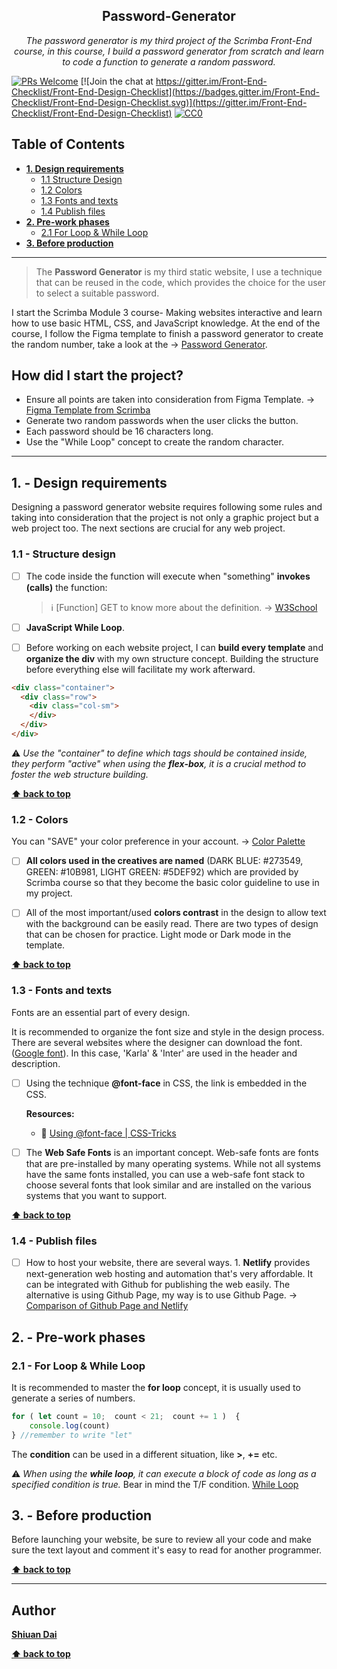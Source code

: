<h2 align="center">Password-Generator</h2>

<p align="center">
  <em> The password generator is my third project of the Scrimba Front-End course, in this course, I build a password generator from scratch and learn to code a function to generate a random password.</em>
</p>

[![PRs Welcome](https://img.shields.io/badge/PRs-welcome-brightgreen.svg)](http://makeapullrequest.com) [![Join the chat at https://gitter.im/Front-End-Checklist/Front-End-Design-Checklist](https://badges.gitter.im/Front-End-Checklist/Front-End-Design-Checklist.svg)](https://gitter.im/Front-End-Checklist/Front-End-Design-Checklist) [![CC0](https://img.shields.io/badge/license-CC0-green.svg)](https://creativecommons.org/publicdomain/zero/1.0/)

## Table of Contents
* **[1. Design requirements](#1---design-requirements)**
	* [1.1 Structure Design](#11---Structure-design)
	* [1.2 Colors](#12---colors)
	* [1.3 Fonts and texts](#13---fonts-and-texts) 
	* [1.4 Publish files](#14---publish-files)
* **[2. Pre-work phases](#2---pre-work-phases)**
	* [2.1 For Loop & While Loop](#21---For-Loop-&-While-Loop)
* **[3. Before production](#3---before-production)**

---

> The **Password Generator** is my third static website, I use a technique that can be reused in the code, which provides the choice for the user to select a suitable password.

I start the Scrimba Module 3 course- Making websites interactive and learn how to use basic HTML, CSS, and JavaScript knowledge. At the end of the course, I follow the Figma template to finish a password generator to create the random number, take a look at the → [Password Generator](https://shiuandai.github.io/Password-Generator/).

## How did I start the project?

* Ensure all points are taken into consideration from Figma Template. → [Figma Template from Scrimba](https://www.figma.com/file/NEj9JDycMjF3XKXq7swoc9/Random-Password-Generator-(New-version)?type=design&node-id=102-702&mode=design&t=13ZXwjZVDKEUibmD-0)
* Generate two random passwords when the user clicks the button.
* Each password should be 16 characters long.
* Use the "While Loop" concept to create the random character.

---

## 1. - Design requirements

Designing a password generator website requires following some rules and taking into consideration that the project is not only a graphic project but a web project too. The next sections are crucial for any web project.

### 1.1 - Structure design

* [ ] The code inside the function will execute when "something" **invokes (calls)** the function:
	> ℹ️ [Function] GET to know more about the definition. → [W3School](https://www.w3schools.com/js/js_functions.asp)

* [ ] **JavaScript While Loop**. 
* [ ] Before working on each website project, I can **build every template** and **organize the div** with my own structure concept. Building the structure before everything else will facilitate my work afterward.

```html
<div class="container">
  <div class="row">
    <div class="col-sm">
    </div>
  </div>
</div>
```

⚠️ *Use the "container" to define which tags should be contained inside, they perform "active" when using the **flex-box**, it is a crucial method to foster the web structure building.* 

**[⬆ back to top](#table-of-contents)**

### 1.2 - Colors

You can "SAVE" your color preference in your account. → [Color Palette](https://scrimba.com/links/hometown-palette)

* [ ] **All colors used in the creatives are named** (DARK BLUE: #273549, GREEN: #10B981, LIGHT GREEN: #5DEF92) which are provided by Scrimba course so that they become the basic color guideline to use in my project.

* [ ] All of the most important/used **colors contrast** in the design to allow text with the background can be easily read. There are two types of design that can be chosen for practice. Light mode or Dark mode in the template.

**[⬆ back to top](#table-of-contents)**

### 1.3 - Fonts and texts

Fonts are an essential part of every design.

It is recommended to organize the font size and style in the design process. There are several websites where the designer can download the font. ([Google font](https://fonts.google.com/)). In this case, 'Karla' & 'Inter' are used in the header and description.

* [ ] Using the technique **@font-face** in CSS, the link is embedded in the CSS. 

  __Resources:__
	* 📖 [Using @font-face | CSS-Tricks](https://css-tricks.com/snippets/css/using-font-face/)

* [ ] The **Web Safe Fonts** is an important concept. Web-safe fonts are fonts that are pre-installed by many operating systems. While not all systems have the same fonts installed, you can use a web-safe font stack to choose several fonts that look similar and are installed on the various systems that you want to support.

**[⬆ back to top](#table-of-contents)**


### 1.4 - Publish files

* [ ] How to host your website, there are several ways. 1. **Netlify** provides next-generation web hosting and automation that's very affordable. It can be integrated with Github for publishing the web easily. The alternative is using Github Page, my way is to use Github Page. → [Comparison of Github Page and Netlify](https://www.freecodecamp.org/news/publish-your-website-netlify-github/) 

## 2. - Pre-work phases

### 2.1 - For Loop & While Loop

It is recommended to master the **for loop** concept, it is usually used to generate a series of numbers.

```js
for ( let count = 10;  count < 21;  count += 1 )  {
    console.log(count)
} //remember to write "let"
```
The **condition** can be used in a different situation, like **>**, **+=** etc.

⚠️ *When using the **while loop**, it can execute a block of code as long as a specified condition is true.* Bear in mind the T/F condition. [While Loop](https://www.w3schools.com/js/js_loop_while.asp#gsc.tab=0)

## 3. - Before production

Before launching your website, be sure to review all your code and make sure the text layout and comment it's easy to read for another programmer.

**[⬆ back to top](#table-of-contents)**

---

## Author

**[Shiuan Dai](https://www.linkedin.com/in/shiuandai/)**

**[⬆ back to top](#table-of-contents)**


[6]:	https://guideguide.me/
[7]:	https://www.sketchapp.com/docs/canvas/rulers-guides-grids/
[8]:	https://getbootstrap.com/docs/4.0/layout/grid/
[9]:	http://flexboxgrid.com/
[10]: https://css-tricks.com/dont-overthink-it-grids/
[11]:	https://www.lifewire.com/aco-file-2619477
[16]:	http://bradfrost.com/blog/post/atomic-web-design/
[22]:	https://js.libhunt.com/
[23]:	https://bestof.js.org/
[28]:	https://gitter.im/Front-End-Checklist/Front-End-Design-Checklist
